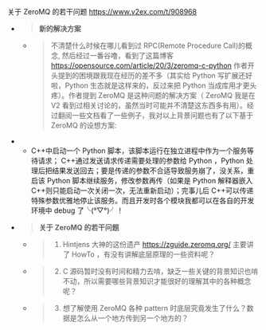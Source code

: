
关于 ZeroMQ 的若干问题 https://www.v2ex.com/t/908968
- > **新的解决方案**
  * > 不清楚什么时候在哪儿看到过 RPC(Remote Procedure Call)的概念, 然后经过一番谷噜，看到了这篇博客 https://opensource.com/article/20/3/zeromq-c-python 作者开头提到的困境跟我现在经历的差不多（其实给 Python 写扩展还好啦，Python 生态就是这样来的，反过来把 Python 当成库用才更头疼）。作者提到 ZeroMQ 是这种问题的解决方案（ ZeroMQ 我是在 V2 看到过相关讨论的，虽然当时可能并不清楚这东西多有用）。经过翻阅一些文档看了一些例子，我对以上背景问题也有了以下基于 ZeroMQ 的设想方案:
- * C++中启动一个 Python 脚本，该脚本运行在独立进程中作为一个服务等待请求； C++通过发送请求传递需要处理的参数给 Python ，Python 处理后把结果发送回去；要是传递的参数不合适导致服务崩了，没关系，重启该 Python 脚本继续服务，修改参数再传（如果是 Python 解释器嵌入 C++则只能启动一次关闭一次，无法重新启动）；完事儿后 C++可以传递特殊参数优雅地停止该服务。而且开发时各个模块我都可以在各自的开发环境中 debug 了╰(°▽°)╯！
- > **关于 ZeroMQ 的若干问题**
  * > 1. Hintjens 大神的这份遗产 https://zguide.zeromq.org/ 主要讲了 HowTo ，有没有讲解底层原理的一些资料呢？
  * > 2. C 源码暂时没有时间和精力去啃，缺乏一些关键的背景知识也啃不动，所以需要哪些背景知识才能很好的理解其中的各种概念呢？
  * > 3. 想了解使用 ZeroMQ 各种 pattern 时底层究竟发生了什么？数据是怎么从一个地方传到另一个地方的？
